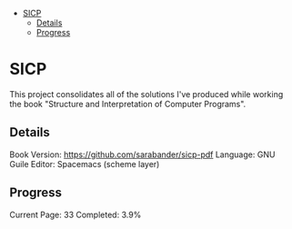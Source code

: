- [SICP](#sec-1)
  - [Details](#sec-1-1)
  - [Progress](#sec-1-2)

# SICP<a id="orgheadline3"></a>

This project consolidates all of the solutions I've produced while working the book "Structure and Interpretation of Computer Programs".

## Details<a id="orgheadline1"></a>

Book Version: <https://github.com/sarabander/sicp-pdf>
Language: GNU Guile
Editor: Spacemacs (scheme layer)

## Progress<a id="orgheadline2"></a>

Current Page: 33
Completed: 3.9%
